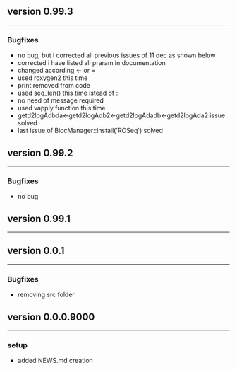 ## version 0.99.3

---

### Bugfixes

- no bug, but i corrected all previous issues of 11 dec as shown below
- corrected i have listed all praram in documentation
- changed according <- or =
- used roxygen2 this time
- print removed from code
- used seq_len() this time istead of :
- no need of message required 
- used vapply function this time
- getd2logAdbda<-getd2logAdb2<-getd2logAdadb<-getd2logAda2 issue solved
- last issue of BiocManager::install('ROSeq') solved

## version 0.99.2

---


### Bugfixes

- no bug


## version 0.99.1

---


## version 0.0.1

---


### Bugfixes

- removing src folder


## version 0.0.0.9000

---

### setup

- added NEWS.md creation

